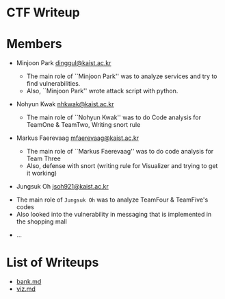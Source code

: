 CTF Writeup
===========

# Members

- Minjoon Park <dinggul@kaist.ac.kr>
    * The main role of ``Minjoon Park'' was to analyze services and try to find
    vulnerabilities.
    * Also, ``Minjoon Park'' wrote attack script with python.

- Nohyun Kwak <nhkwak@kaist.ac.kr>
    * The main role of ``Nohyun Kwak'' was to do Code analysis for TeamOne & TeamTwo, Writing snort rule

- Markus Faerevaag <mfaerevaag@kaist.ac.kr>
    * The main role of ``Markus Faerevaag'' was to do code analysis for Team Three
    * Also, defense with snort (writing rule for Visualizer and trying to get it working)

- Jungsuk Oh <jsoh921@kaist.ac.kr>
* The main role of ``Jungsuk Oh`` was to analyze TeamFour & TeamFive's codes
* Also looked into the vulnerability in messaging that is implemented in the shopping mall

- ...

# List of Writeups

- [bank.md](bank.md)
- [viz.md](viz.md)
